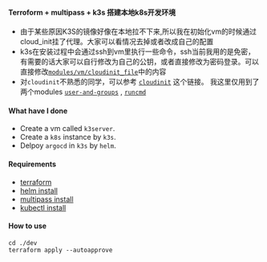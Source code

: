 
#### Terroform + multipass + k3s 搭建本地k8s开发环境

- 由于某些原因K3S的镜像好像在本地拉不下来,所以我在初始化vm的时候通过cloud_init挂了代理。大家可以看情况去掉或者改成自己的配置
- k3s在安装过程中会通过ssh到vm里执行一些命令，ssh当前我用的是免密，有需要的话大家可以自行修改为自己的公钥，或者直接修改为密码登录。可以直接修改[`modules/vm/cloudinit_file`](https://github.com/yasyx/tf-multipaas-k3s-dev/blob/783a1ab9dac8a820622c92fbcfc5bf21696371b8/modules/vm/files/cloudinit_file)中的内容
- 对`cloudinit`不熟悉的同学，可以参考 [`cloudinit`](https://cloudinit.readthedocs.io/en/latest/reference/modules.html) 这个链接。 我这里仅用到了两个modules [`user-and-groups`](https://cloudinit.readthedocs.io/en/latest/reference/modules.html#users-and-groups) , [`runcmd`](https://cloudinit.readthedocs.io/en/latest/reference/modules.html#runcmd)

#### What have I done
- Create a vm called `k3server`.
- Create a `k8s` instance by `k3s`.
- Delpoy `argocd` in `k3s` by `helm`.

#### Requirements
- [terraform](https://developer.hashicorp.com/terraform/install)
- [helm install](https://helm.sh/docs/intro/install/)
- [multipass install](https://multipass.run/install)
- [kubectl install](https://kubernetes.io/docs/tasks/tools/) 

#### How to use

```shell
cd ./dev 
terraform apply --autoapprove
```

